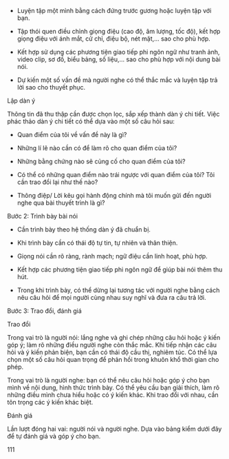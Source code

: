 - Luyện tập một mình bằng cách đứng trước gương hoặc luyện tập với bạn.

- Tập thói quen điều chỉnh giọng điệu (cao độ, âm lượng, tốc độ), kết hợp giọng điệu với ánh mắt, cử chỉ, điệu bộ, nét mặt,... sao cho phù hợp.

- Kết hợp sử dụng các phương tiện giao tiếp phi ngôn ngữ như tranh ảnh, video clip, sơ đồ, biểu bảng, số liệu,... sao cho phù hợp với nội dung bài nói.

- Dự kiến một số vấn đề mà người nghe có thể thắc mắc và luyện tập trả lời sao cho thuyết phục.

Lập dàn ý

Thông tin đã thu thập cần được chọn lọc, sắp xếp thành dàn ý chi tiết. Việc phác thảo dàn ý chi tiết có thể dựa vào một số câu hỏi sau:

- Quan điểm của tôi về vấn đề này là gì?

- Những lí lẽ nào cần có để làm rõ cho quan điểm của tôi?

- Những bằng chứng nào sẽ củng cố cho quan điểm của tôi?

- Có thể có những quan điểm nào trái ngược với quan điểm của tôi? Tôi cần trao đổi lại như thế nào?

- Thông điệp/ Lời kêu gọi hành động chính mà tôi muốn gửi đến người nghe qua bài thuyết trình là gì?

Bước 2: Trình bày bài nói

- Cần trình bày theo hệ thống dàn ý đã chuẩn bị.

- Khi trình bày cần có thái độ tự tin, tự nhiên và thân thiện.

- Giọng nói cần rõ ràng, rành mạch; ngữ điệu cần linh hoạt, phù hợp.

- Kết hợp các phương tiện giao tiếp phi ngôn ngữ để giúp bài nói thêm thu hút.

- Trong khi trình bày, có thể dừng lại tương tác với người nghe bằng cách nêu câu hỏi để mọi người cùng nhau suy nghĩ và đưa ra câu trả lời.

Bước 3: Trao đổi, đánh giá

Trao đổi

Trong vai trò là người nói: lắng nghe và ghi chép những câu hỏi hoặc ý kiến góp ý; làm rõ những điều người nghe còn thắc mắc. Khi tiếp nhận các câu hỏi và ý kiến phản biện, bạn cần có thái độ cầu thị, nghiêm túc. Có thể lựa chọn một số câu hỏi quan trọng để phản hồi trong khuôn khổ thời gian cho phép.

Trong vai trò là người nghe: bạn có thể nêu câu hỏi hoặc góp ý cho bạn mình về nội dung, hình thức trình bày. Có thể yêu cầu bạn giải thích, làm rõ những điều mình chưa hiểu hoặc có ý kiến khác. Khi trao đổi với nhau, cần tôn trọng các ý kiến khác biệt.

Đánh giá

Lần lượt đóng hai vai: người nói và người nghe. Dựa vào bảng kiểm dưới đây để tự đánh giá và góp ý cho bạn.

111